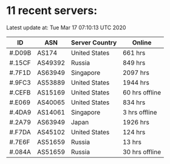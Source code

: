 # 11 recent servers:

Latest update at: Tue Mar 17 07:10:13 UTC 2020

| ID | ASN | Server Country | Online |
| -- | --- | -------------- | ------ |
| #.D09B | AS174 | United States | 661 hrs |
| #.15CF | AS49392 | Russia | 849 hrs |
| #.7F1D | AS63949 | Singapore | 2097 hrs |
| #.9FC3 | AS53889 | United States | 1944 hrs |
| #.CEFB | AS15169 | United States | 60 hrs offline |
| #.E069 | AS40065 | United States | 834 hrs |
| #.4DA9 | AS14061 | Singapore | 3 hrs offline |
| #.2A79 | AS63949 | Japan | 1926 hrs |
| #.F7DA | AS45102 | United States | 124 hrs |
| #.7E6F | AS51659 | Russia | 13 hrs |
| #.084A | AS51659 | Russia | 30 hrs offline |

